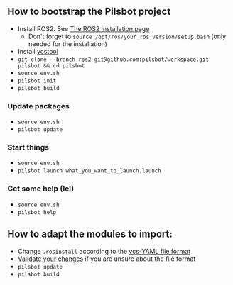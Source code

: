 ## How to bootstrap the Pilsbot project

- Install ROS2. See [The ROS2 installation page](https://index.ros.org/doc/ros2/Installation/)
  - Don't forget to `source /opt/ros/your_ros_version/setup.bash` (only needed for the installation)
- Install [vcstool](https://github.com/dirk-thomas/vcstool)
- `git clone --branch ros2 git@github.com:pilsbot/workspace.git pilsbot && cd pilsbot`
- `source env.sh`
- `pilsbot init`
- `pilsbot build`

### Update packages

- `source env.sh`
- `pilsbot update`

### Start things

- `source env.sh`
- `pilsbot launch what_you_want_to_launch.launch`

### Get some help (lel)

- `source env.sh`
- `pilsbot help`

## How to adapt the modules to import:

- Change `.rosinstall` according to the [vcs-YAML file format](https://github.com/dirk-thomas/vcstool#exporting-and-importing-sets-of-repositories)
- [Validate your changes](https://github.com/dirk-thomas/vcstool#validate-repositories-file) if you are unsure about the file format
- `pilsbot update`
- `pilsbot build`

